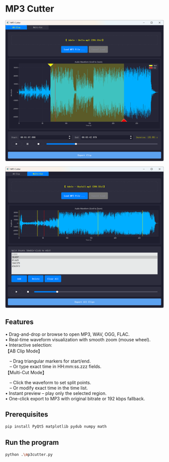 # MP3 Cutter

![AB Clip](/assets/screenshot1.png)

![Multi-Cut Mode](/assets/screenshot2.png)

## Features

• Drag-and-drop or browse to open MP3, WAV, OGG, FLAC.  
• Real-time waveform visualization with smooth zoom (mouse wheel).  
• Interactive selection:  
【AB Clip Mode】

 – Drag triangular markers for start/end.  
 – Or type exact time in HH:mm:ss.zzz fields.  
【Multi-Cut Mode】

 – Click the waveform to set split points.  
 – Or modify exact time in the time list.  
• Instant preview – play only the selected region.  
• One-click export to MP3 with original bitrate or 192 kbps fallback.  


## Prerequisites

   ```bash
   pip install PyQt5 matplotlib pydub numpy math
   ```

## Run the program

   ```bash
   python .\mp3cutter.py
   ```



